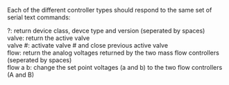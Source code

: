 Each of the different controller types should respond to the same set of serial text commands:  
  
?: return device class, devce type and version (seperated by spaces)  
valve: return the active valve  
valve #: activate valve # and close previous active valve  
flow: return the analog voltages returned by the two mass flow controllers (seperated by spaces)  
flow a b: change the set point voltages (a and b) to the two flow controllers (A and B)  
